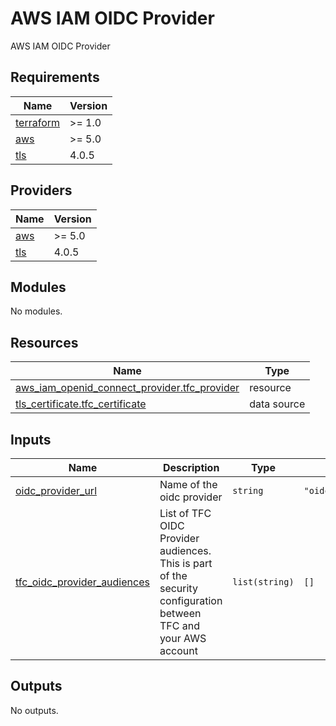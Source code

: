 # AWS IAM OIDC Provider

AWS IAM OIDC Provider

<!-- BEGIN_TF_DOCS -->

## Requirements

| Name                                                                     | Version |
| ------------------------------------------------------------------------ | ------- |
| <a name="requirement_terraform"></a> [terraform](#requirement_terraform) | >= 1.0  |
| <a name="requirement_aws"></a> [aws](#requirement_aws)                   | >= 5.0  |
| <a name="requirement_tls"></a> [tls](#requirement_tls)                   | 4.0.5   |

## Providers

| Name                                             | Version |
| ------------------------------------------------ | ------- |
| <a name="provider_aws"></a> [aws](#provider_aws) | >= 5.0  |
| <a name="provider_tls"></a> [tls](#provider_tls) | 4.0.5   |

## Modules

No modules.

## Resources

| Name                                                                                                                                                    | Type        |
| ------------------------------------------------------------------------------------------------------------------------------------------------------- | ----------- |
| [aws_iam_openid_connect_provider.tfc_provider](https://registry.terraform.io/providers/hashicorp/aws/latest/docs/resources/iam_openid_connect_provider) | resource    |
| [tls_certificate.tfc_certificate](https://registry.terraform.io/providers/hashicorp/tls/4.0.5/docs/data-sources/certificate)                            | data source |

## Inputs

| Name                                                                                                               | Description                                                                                                      | Type           | Default               | Required |
| ------------------------------------------------------------------------------------------------------------------ | ---------------------------------------------------------------------------------------------------------------- | -------------- | --------------------- | :------: |
| <a name="input_oidc_provider_url"></a> [oidc_provider_url](#input_oidc_provider_url)                               | Name of the oidc provider                                                                                        | `string`       | `"oidc_provider_url"` |    no    |
| <a name="input_tfc_oidc_provider_audiences"></a> [tfc_oidc_provider_audiences](#input_tfc_oidc_provider_audiences) | List of TFC OIDC Provider audiences. This is part of the security configuration between TFC and your AWS account | `list(string)` | `[]`                  |    no    |

## Outputs

No outputs.

<!-- END_TF_DOCS -->
